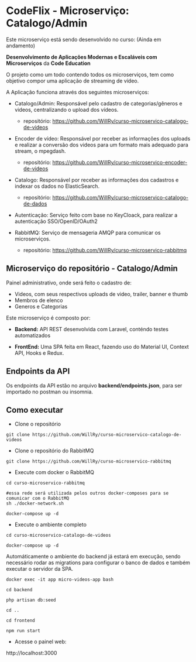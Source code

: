 # CodeFlix - Microserviço: Catalogo/Admin

Este microserviço está sendo desenvolvido no curso: (Ainda em andamento)

**Desenvolvimento de Aplicações Modernas e Escaláveis com Microserviços** da **Code Education**

O projeto como um todo contendo todos os microserviços, tem como objetivo compor uma aplicação de streaming de vídeo.

A Aplicação funciona através dos seguintes microserviços:

* Catalogo/Admin: Responsável pelo cadastro de categorias/gêneros e videos, centralizando o upload dos vídeos.
  * repositório: https://github.com/WillRy/curso-microservico-catalogo-de-videos

* Encoder de vídeo: Responsável por receber as informações dos uploads e realizar a conversão dos videos para um formato mais
  adequado para stream, o mpegdash.
   * repositório: https://github.com/WillRy/curso-microservico-encoder-de-videos

* Catalogo: Responsável por receber as informações dos cadastros e indexar os dados no ElasticSearch.
  * repositório: https://github.com/WillRy/curso-microservico-catalogo-de-dados

* Autenticação: Serviço feito com base no KeyCloack, para realizar a autenticação SSO/OpenID/OAuth2

* RabbitMQ: Serviço de mensageria AMQP para comunicar os microserviços.
  * repositório: https://github.com/WillRy/curso-microservico-rabbitmq

## Microserviço do repositório - Catalogo/Admin

Painel administrativo, onde será feito o cadastro de:

- Videos, com seus respectivos uploads de video, trailer, banner e thumb
- Membros de elenco
- Generos e Categorias

Este microserviço é composto por:

- **Backend:**
  API REST desenvolvida com Laravel, conténdo testes automatizados

- **FrontEnd:**
  Uma SPA feita em React, fazendo uso do Material UI, Context API, Hooks e Redux.

## Endpoints da API

Os endpoints da API estão no arquivo **backend/endpoints.json**, para ser importado no postman ou insomnia.  


## Como executar

* Clone o repositório

```shell
git clone https://github.com/WillRy/curso-microservico-catalogo-de-videos
```

* Clone o repositório do RabbitMQ

```shell
git clone https://github.com/WillRy/curso-microservico-rabbitmq
```

* Execute com docker o RabbitMQ

```shell
cd curso-microservico-rabbitmq

#essa rede será utilizada pelos outros docker-composes para se comunicar com o RabbitMQ
sh ./docker-network.sh

docker-compose up -d
```

* Execute o ambiente completo
```shell
cd curso-microservico-catalogo-de-videos

docker-compose up -d

```

Automáticamente o ambiente do backend já estará em execução, sendo necessário 
rodar as migrations para configurar o banco de dados e também executar o servidor 
da SPA.

```shell
docker exec -it app micro-videos-app bash

cd backend

php artisan db:seed

cd ..

cd frontend

npm run start

```


* Acesse o painel web:

 http://localhost:3000



